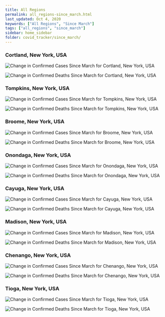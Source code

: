 ```yaml
---
title: All Regions
permalink: all_regions-since_march.html
last_updated: Oct 4, 2020
keywords: ["All Regions", "Since March"]
tags: ["all_regions", "since_march"]
sidebar: home_sidebar
folder: covid_tracker/since_march/
---
```


<h3>Cortland, New York, USA</h3>

![Change in Confirmed Cases Since March for Cortland, New York, USA](images/graphs/usa-new_york-cortland-delta_confirmed-since_march_graph.png)

![Change in Confirmed Deaths Since March for Cortland, New York, USA](images/graphs/usa-new_york-cortland-delta_deaths-since_march_graph.png)

<h3>Tompkins, New York, USA</h3>

![Change in Confirmed Cases Since March for Tompkins, New York, USA](images/graphs/usa-new_york-tompkins-delta_confirmed-since_march_graph.png)

![Change in Confirmed Deaths Since March for Tompkins, New York, USA](images/graphs/usa-new_york-tompkins-delta_deaths-since_march_graph.png)

<h3>Broome, New York, USA</h3>

![Change in Confirmed Cases Since March for Broome, New York, USA](images/graphs/usa-new_york-broome-delta_confirmed-since_march_graph.png)

![Change in Confirmed Deaths Since March for Broome, New York, USA](images/graphs/usa-new_york-broome-delta_deaths-since_march_graph.png)

<h3>Onondaga, New York, USA</h3>

![Change in Confirmed Cases Since March for Onondaga, New York, USA](images/graphs/usa-new_york-onondaga-delta_confirmed-since_march_graph.png)

![Change in Confirmed Deaths Since March for Onondaga, New York, USA](images/graphs/usa-new_york-onondaga-delta_deaths-since_march_graph.png)

<h3>Cayuga, New York, USA</h3>

![Change in Confirmed Cases Since March for Cayuga, New York, USA](images/graphs/usa-new_york-cayuga-delta_confirmed-since_march_graph.png)

![Change in Confirmed Deaths Since March for Cayuga, New York, USA](images/graphs/usa-new_york-cayuga-delta_deaths-since_march_graph.png)

<h3>Madison, New York, USA</h3>

![Change in Confirmed Cases Since March for Madison, New York, USA](images/graphs/usa-new_york-madison-delta_confirmed-since_march_graph.png)

![Change in Confirmed Deaths Since March for Madison, New York, USA](images/graphs/usa-new_york-madison-delta_deaths-since_march_graph.png)

<h3>Chenango, New York, USA</h3>

![Change in Confirmed Cases Since March for Chenango, New York, USA](images/graphs/usa-new_york-chenango-delta_confirmed-since_march_graph.png)

![Change in Confirmed Deaths Since March for Chenango, New York, USA](images/graphs/usa-new_york-chenango-delta_deaths-since_march_graph.png)

<h3>Tioga, New York, USA</h3>

![Change in Confirmed Cases Since March for Tioga, New York, USA](images/graphs/usa-new_york-tioga-delta_confirmed-since_march_graph.png)

![Change in Confirmed Deaths Since March for Tioga, New York, USA](images/graphs/usa-new_york-tioga-delta_deaths-since_march_graph.png)
